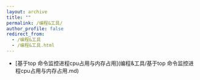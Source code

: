 ```yaml
---
layout: archive
title: ""
permalink: /编程&工具/
author_profile: false
redirect_from:
  - /编程&工具
  - /编程&工具.html
---
```




+ [基于top 命令监控进程cpu占用与内存占用](编程&工具/基于top 命令监控进程cpu占用与内存占用.md)   




